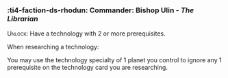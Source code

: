 ### :ti4-faction-ds-rhodun: **Commander**: Bishop Ulin - _The Librarian_

<span style="font-variant:small-caps;">Unlock</span>: Have a technology with 2 or more prerequisites.

When researching a technology:

You may use the technology specialty of 1 planet you control to ignore any 1 prerequisite on the technology card you are researching.
